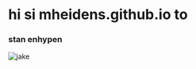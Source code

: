 # hi si mheidens.github.io to
### stan enhypen

![jake](https://1409791524.rsc.cdn77.org/data/images/full/577055/enhypen.jpg)
